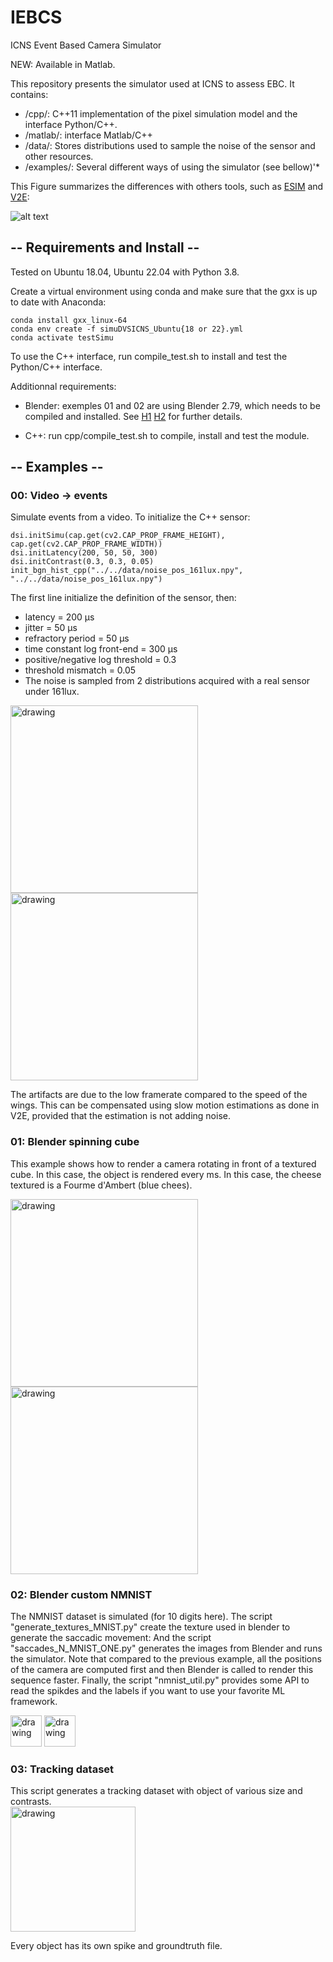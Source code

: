 # IEBCS
ICNS Event Based Camera Simulator 

NEW: Available in Matlab.

This repository presents the simulator used at ICNS to assess EBC. It contains:
* /cpp/: C++11 implementation of the pixel simulation model and the interface Python/C++. 
* /matlab/: interface Matlab/C++
* /data/: Stores distributions used to sample the noise of the sensor and other resources. 
* /examples/: Several different ways of using the simulator (see bellow)'*

This Figure summarizes the differences with others tools, such as 
[ESIM](https://github.com/uzh-rpg/rpg_esim) and 
 [V2E](https://github.com/SensorsINI/v2e):

![alt text](data/img/schema_framework.png)

## -- Requirements and Install -- 

Tested on Ubuntu 18.04, Ubuntu 22.04 with Python 3.8. 


Create a virtual environment using conda and make sure that the gxx is up to date with Anaconda:

```
conda install gxx_linux-64
conda env create -f simuDVSICNS_Ubuntu{18 or 22}.yml 
conda activate testSimu
```
To use the C++ interface, run compile_test.sh to install and test the Python/C++ interface.

Additionnal requirements: 
* Blender: exemples 01 and 02 are using Blender 2.79, which needs to be compiled and installed. See [H1](https://wiki.blender.org/wiki/Building_Blender/Linux/Ubuntu) [H2](https://devtalk.blender.org/t/unable-to-compile-blender-2-8-as-python-module/4641/4) for further details. 

* C++: run cpp/compile_test.sh to compile, install 
and test the module.

## -- Examples --

### 00: Video -> events

Simulate events from a video. To initialize the C++ sensor:
```
dsi.initSimu(cap.get(cv2.CAP_PROP_FRAME_HEIGHT), cap.get(cv2.CAP_PROP_FRAME_WIDTH))
dsi.initLatency(200, 50, 50, 300)
dsi.initContrast(0.3, 0.3, 0.05)
init_bgn_hist_cpp("../../data/noise_pos_161lux.npy", "../../data/noise_pos_161lux.npy")
```
The first line initialize the definition of the sensor, then:  
* latency = 200 μs   
* jitter = 50 μs  
* refractory period = 50 μs  
* time constant log front-end = 300 μs
* positive/negative log threshold = 0.3  
* threshold mismatch = 0.05  
* The noise is sampled from 2 distributions acquired with a real sensor under 161lux.
<img src="data/img/aps_00.gif" alt="drawing" width="300"/>
<img src="data/img/ev_00.gif" alt="drawing" width="300"/>

The artifacts are due to the low framerate compared to the speed of the wings. This can be compensated using slow motion estimations as done in V2E, provided that the estimation is not adding noise. 

### 01: Blender spinning cube

This example shows how to render a camera rotating in front of a textured cube. In this case, the object is rendered every ms. In this case, the cheese textured is a Fourme d'Ambert (blue chees). 

<img src="data/img/aps_01.gif" alt="drawing" width="300"/>
<img src="data/img/ev_01.gif" alt="drawing" width="300"/>


### 02: Blender custom NMNIST

The NMNIST dataset is simulated (for 10 digits here). 
The script "generate_textures_MNIST.py" create the texture used in blender to generate the saccadic movement: 
And the script "saccades_N_MNIST_ONE.py" generates the images from Blender and runs the simulator. Note that compared to the previous example, all the positions of the camera are computed first and then Blender is called to render this sequence faster. 
Finally, the script "nmnist_util.py" provides some API to read the spikdes and the labels if you want to use your favorite ML framework.

<img src="data/img/aps_02.gif" alt="drawing" width="50"/>
<img src="data/img/ev_02.gif" alt="drawing" width="50"/>

### 03: Tracking dataset

This script generates a tracking dataset with object of various size and contrasts.  
<img src="data/img/ev_03.gif" alt="drawing" width="200"/> 

Every object has its own spike and groundtruth file.
